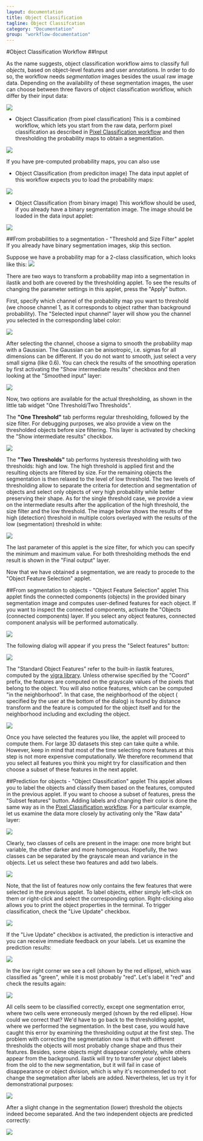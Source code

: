 ```yaml
---
layout: documentation
title: Object Classification
tagline: Object Classifcation
category: "Documentation"
group: "workflow-documentation"
---
```


#Object Classification Workflow
##Input

As the name suggests, object classification workflow aims to classify full *objects*, based on object-level features and user annotations. 
In order to do so, the workflow needs *segmentation* images besides the usual raw image data. Depending on the availability of these 
segmentation images, the user can choose between three flavors of object classification workflow, which differ by their input data:

![](figs/ilastik_start_screen.png)

* Object Classification (from pixel classification)
This is a combined workflow, which lets you start from the raw data, perform pixel classification as described 
in <a href="../pixelClassification/">Pixel Classification workflow</a> and then thresholding the probability maps to obtain a segmentation. 

![](figs/input_pixel_class.png)

If you have pre-computed probability maps, you can also use

* Object Classification (from prediciton image)
The data input applet of this workflow expects you to load the probability maps:

![](figs/input_prediction_image.png)

* Object Classification (from binary image)
This workflow should be used, if you already have a binary segmentation image. 
The image should be loaded in the data input applet:

![](figs/input_segmentation_image.png)

##From probabilities to a segmentation - "Threshold and Size Filter" applet
If you already have binary segmentation images, skip this section.

Suppose we have a probability map for a 2-class classification, which looks like this:
![](figs/pixel_results.png)

There are two ways to transform a probability map into a segmentation in ilastik and both are covered by the thresholding applet. To see the results of changing the parameter settings in this applet, press the "Apply" button.

First, specify which channel of the probability map you want to threshold (we choose channel 1, as it corresponds to object rather than background probability). The "Selected input channel" layer will show you the channel you selected in the corresponding label color:

![](figs/thresholding_channel.png)

After selecting the channel, choose a sigma to smooth the probability map with a Gaussian. The Gaussian can be anisotropic, i.e. sigmas for all dimensions can be different. If you do not want to smooth, just select a very small sigma (like 0.6). You can check the results of the smoothing operation by first activating the "Show intermediate results" checkbox and then looking at the "Smoothed input" layer:

![](figs/thresholding_sigmas.png)

Now, two options are available for the actual thresholding, as shown in the little tab widget "One Threshold/Two Thresholds".

The **"One Threshold"** tab performs regular thresholding, followed by the size filter. For debugging purposes, we also provide a view on the thresholded objects before size filtering. This layer is activated by checking the "Show intermediate results" checkbox.

![](figs/thresholding_before_size_filter.png)

The **"Two Thresholds"** tab performs hysteresis thresholding with two thresholds: high and low. The high threshold is applied first and the resulting objects are filtered by size. For the remaining objects the segmentation is then relaxed to the level of low threshold. The two levels of thresholding allow to separate the criteria for detection and segmentation of objects and select only objects of very high probability while better preserving their shape. As for the single threshold case, we provide a view on the intermediate results after the application of the high threshold, the size filter and the low threshold. The image below shows the results of the high (detection) threshold in multiple colors overlayed with the results of the low (segmentation) threshold in white:

![](figs/thresholding_two_thresholds.png)

The last parameter of this applet is the size filter, for which you can specify the minimum and maximum value. For both thresholding methods the end result is shown in the "Final output" layer.

Now that we have obtained a segmentation, we are ready to procede to the "Object Feature Selection" applet.

##From segmentation to objects - "Object Feature Selection" applet
This applet finds the connected components (objects) in the provided binary segmentation image and computes user-defined features for each object. If you want to inspect the connected components, activate the "Objects (connected components) layer. If you select any object features, connected component analysis will be performed automatically.

![](figs/object_extraction_cc.png)

The following dialog will appear if you press the "Select features" button:

![](figs/object_extraction_selection_dialog.png)

The "Standard Object Features" refer to the built-in ilastik features, computed by the [vigra library](http://hci.iwr.uni-heidelberg.de/vigra/doc/vigra/group__FeatureAccumulators.html). Unless otherwise specified by the "Coord" prefix, the features are computed on the grayscale values of the pixels that belong to the object. You will also notice features, which can be computed "in the neighborhood". In that case, the neighborhood of the object ( specified by the user at the bottom of the dialog) is found by distance transform and the feature is computed for the object itself and for the neighborhood including and excluding the object.

![](figs/object_extraction_selection_dialog_neigh.png)

Once you have selected the features you like, the applet will proceed to compute them. For large 3D datasets this step can take quite a while. However, keep in mind that most of the time selecting more features at this step is not more expensive computationally. We therefore recommend that you select all features you think you might try for classification and then choose a subset of these features in the next applet.

##Prediction for objects - "Object Classification" applet
This applet allows you to label the objects and classify them based on the features, computed in the previous applet. If you want to choose a subset of features, press the "Subset features" button. Adding labels and changing their color is done the same way as in the <a href="../pixelClassification/">Pixel Classification workflow</a>. For a particular example, let us examine the data more closely by activating only the "Raw data" layer:

![](figs/oc_raw.png)

Clearly, two classes of cells are present in the image: one more bright but variable, the other darker and more homogenous. Hopefully, the two classes can be separated by the grayscale mean and variance in the objects. Let us select these two features and add two labels. 

![](figs/oc_subset.png)

Note, that the list of features now only contains the few features that were selected in the previous applet. To label objects, either simply left-click on them or right-click and select the corresponding option. Right-clicking also allows you to print the object properties in the terminal. To trigger classification, check the "Live Update" checkbox.

![](figs/oc_add_labels.png)

If the "Live Update" checkbox is activated, the prediction is interactive and you can receive immediate feedback on your labels. Let us examine the prediction results:

![](figs/oc_prediction1.png)

In the low right corner we see a cell (shown by the red ellipse), which was classified as "green", while it is most probably "red". Let's label it "red" and check the results again:

![](figs/oc_prediction2.png)

All cells seem to be classified correctly, except one segmentation error, where two cells were erroneously merged (shown by the red ellipse). How could we correct that? We'd have to go back to the thresholding applet, where we performed the segmentation. In the best case, you would have caught this error by examining the thresholding output at the first step. The problem with correcting the segmentation now is that with different thresholds the objects will most probably change shape and thus their features. Besides, some objects might disappear completely, while others appear from the background. ilastik will try to transfer your object labels from the old to the new segmentation, but it will fail in case of disappearance or object division, which is why it's recommended to not change the segmetation after labels are added. Nevertheless, let us try it for demonstrational purposes:

![](figs/thresholding_final2.png)

After a slight change in the segmentation (lower) threshold the objects indeed become separated. And the two independent objects are predicted correctly:

![](figs/oc_prediction3.png)

 



